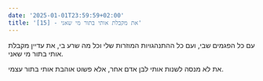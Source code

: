```yaml
---
date: '2025-01-01T23:59:59+02:00'
title: '[15] - את מקבלת אותי בתור מי שאני'
---
```

עם כל הפגמים שבי, ועם כל ההתנהגויות המוזרות שלי וכל מה שרע בי, את עדיין מקבלת אותי בתור מי שאני.

את לא מנסה לשנות אותי לבן אדם אחר, אלא פשוט אוהבת אותי בתור עצמי.